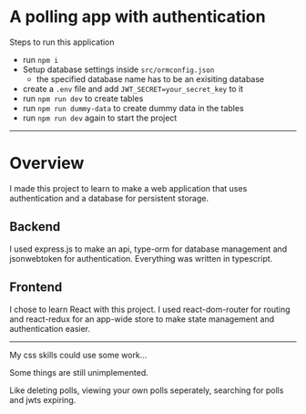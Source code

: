 # A polling app with authentication

Steps to run this application

- run `npm i`
- Setup database settings inside `src/ormconfig.json` 
    - the specified database name has to be an exisiting database
- create a `.env` file and add `JWT_SECRET=your_secret_key` to it
- run `npm run dev` to create tables 
- run `npm run dummy-data` to create dummy data in the tables
- run `npm run dev` again to start the project

---
# Overview
I made this project to learn to make a web application that uses authentication and a database for persistent storage.

## Backend
I used express.js to make an api, type-orm for database management and jsonwebtoken for authentication. Everything was written in typescript.

## Frontend
I chose to learn React with this project. I used react-dom-router for routing and react-redux for an app-wide store to make state management and authentication easier. 



---
My css skills could use some work...

Some things are still unimplemented.

Like deleting polls, viewing your own polls seperately, searching for polls and jwts expiring.

